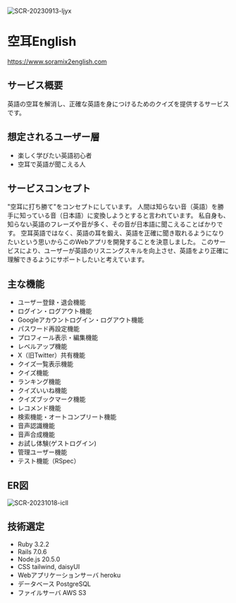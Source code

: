 ![SCR-20230913-ljyx](https://github.com/ryotaroinagaki/Soramix2English/assets/125222112/547a0cdf-f0d2-436c-8485-f6ad67994e68)
# 空耳English
https://www.soramix2english.com

## サービス概要
英語の空耳を解消し、正確な英語を身につけるためのクイズを提供するサービスです。

## 想定されるユーザー層 
* 楽しく学びたい英語初心者
* 空耳で英語が聞こえる人

## サービスコンセプト
"空耳に打ち勝て"をコンセプトにしています。
人間は知らない音（英語）を勝手に知っている音（日本語）に変換しようとすると言われています。
私自身も、知らない英語のフレーズや音が多く、その音が日本語に聞こえることばかりです。
空耳英語ではなく、英語の耳を鍛え、英語を正確に聞き取れるようになりたいという思いからこのWebアプリを開発することを決意しました。
このサービスにより、ユーザーが英語のリスニングスキルを向上させ、英語をより正確に理解できるようにサポートしたいと考えています。

## 主な機能
* ユーザー登録・退会機能
* ログイン・ログアウト機能
* Googleアカウントログイン・ログアウト機能
* パスワード再設定機能
* プロフィール表示・編集機能
* レベルアップ機能
* X（旧Twitter）共有機能
* クイズ一覧表示機能
* クイズ機能
* ランキング機能
* クイズいいね機能
* クイズブックマーク機能
* レコメンド機能
* 検索機能・オートコンプリート機能
* 音声認識機能
* 音声合成機能
* お試し体験(ゲストログイン)
* 管理ユーザー機能
* テスト機能（RSpec）

## ER図
![SCR-20231018-icll](https://github.com/ryotaroinagaki/Soramix2English/assets/125222112/afc7eb8c-a82c-4311-8986-73b593b5d9c9)

## 技術選定
* Ruby 3.2.2
* Rails 7.0.6
* Node.js 20.5.0
* CSS tailwind, daisyUI
* Webアプリケーションサーバ heroku
* データベース PostgreSQL
* ファイルサーバ AWS S3
